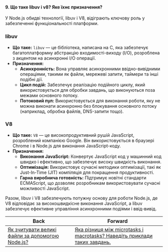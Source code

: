 #### 9. Що таке libuv i v8? Яке їхнє призначення?

У Node.js обидві технології, libuv і V8, відіграють ключову роль у забезпеченні функціональності платформи.

### libuv
- **Що таке:** `libuv` — це бібліотека, написана на C, яка забезпечує багатоплатформну абстракцію входимості-виходу (I/O), розроблена з акцентом на асинхронні I/O операції.
- **Призначення:**
  - **Асинхронність:** Вона управляє асинхронними ввідно-вивідними операціями, такими як файли, мережеві запити, таймери та інші подібні дії.
  - **Цикл подій:** Забезпечує реалізацію подійного циклу, який використовується для обробки завдань, що виконуються поза межами основного потоку.
  - **Потоковий пул:** Використовується для виконання роботи, яку не можна виконати асинхронно без блокування основного потоку (наприклад, обробка файлів, DNS-запити тощо).

### V8
- **Що таке:** `V8` — це високопродуктивний рушій JavaScript, розроблений компанією Google. Він використовується в браузері Chrome і в Node.js для виконання JavaScript-коду.
- **Призначення:**
  - **Виконання JavaScript:** Конвертує JavaScript код у машинний код швидко і ефективно, що забезпечує високу швидкість виконання.
  - **Оптимізація:** Використовує сучасні методики оптимізації, такі як Just-In-Time (JIT) компіляція для покращення продуктивності.
  - **Гарна виробнича готовність:** Підтримує новітні стандарти ECMAScript, що дозволяє розробникам використовувати сучасні можливості JavaScript.

Разом, libuv і V8 забезпечують потужну основу для роботи Node.js, де V8 відповідає за високошвидкісне виконання JavaScript, а libuv забезпечує ефективне управління асинхронними подіями і ввід-вивід.

| Back | Forward |
|---|---|
| [Як зчитувати великі файли за допомогою Node.js?](/ua/junior/nodejs/how-to-read-large-files-in-nodejs.md)  | [Яка різниця між microtasks і macrotasks? Наведіть приклади таких завдань.](/ua/junior/nodejs/what-is-the-difference-between-microtasks-and-macrotasks-provide-examples-of-such-tasks.md) |